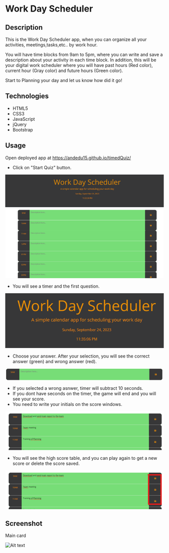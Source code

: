 # Work Day Scheduler

## Description

This is the Work Day Scheduler app, when you can organize all your activities, meetings,tasks,etc.. by work hour.

You will have time blocks from 9am to 5pm, where you can write and save a description about your activity in each time block. In addition, this will be your digital work scheduler where you will have past hours (Red color),  current hour (Gray color) and future hours (Green color).

Start to Planning your day and let us know how did it go!

## Technologies

- HTML5
- CSS3
- JavaScript
- jQuery
- Bootstrap

## Usage

Open deployed app at https://andedu15.github.io/timedQuiz/

 - Click on "Start Quiz" button.

![Alt text](assets/img/image.png)

 - You will see a timer and the first question.

 ![Alt text](assets/img/image-1.png)

 - Choose your answer. After your selection, you will see the correct answer (green) and wrong answer (red).

 ![Alt text](assets/img/image-2.png)

 - If you selected a wrong asnwer, timer will subtract 10 seconds.
 - If you dont have seconds on the timer, the game will end and you will see your score.
 - You need to write your initials on the score windows.

 ![Alt text](assets/img/image-3.png)

 - You will see the high score table, and you can play again to get a new score or delete the score saved.

 ![Alt text](assets/img/image-4.png)

## Screenshot

Main card

![Alt text](assets/img/image-5.png)

